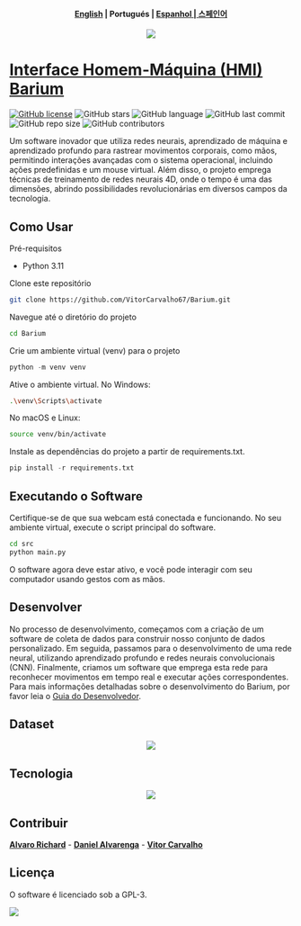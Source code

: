 <h4 align="center">
    <p>
        <a href="https://github.com/VitorCarvalho67/Barium/blob/main/README_pt-br.md">English</a> |
        <b>Portugués</b> |
        <a href="https://github.com/VitorCarvalho67/Barium/blob/main/README_pt-br.md">Espanhol</b> |
         <c></c> 
        <a href="https://github.com/VitorCarvalho67/Barium/blob/main/README_ko.md">스페인어</c>
    </p>
</h4>

<p align="center">
  <img src="https://github.com/VitorCarvalho67/Barium/assets/102667323/c3067279-4aee-4b25-851b-8ebe5fe9449d" />
</p>

# Interface Homem-Máquina (HMI) Barium

[![GitHub license](https://img.shields.io/github/license/vitorcarvalho67/Barium)](vitorcarvalho67/Barium/blob/master/LICENSE)
![GitHub stars](https://img.shields.io/github/stars/vitorcarvalho67/Barium)
![GitHub language](https://img.shields.io/github/languages/top/vitorcarvalho67/Barium)
![GitHub last commit](https://img.shields.io/github/last-commit/vitorcarvalho67/Barium)
![GitHub repo size](https://img.shields.io/github/repo-size/vitorcarvalho67/Barium)
![GitHub contributors](https://img.shields.io/github/contributors/vitorcarvalho67/Barium)

Um software inovador que utiliza redes neurais, aprendizado de máquina e aprendizado profundo para rastrear movimentos corporais, como mãos, permitindo interações avançadas com o sistema operacional, incluindo ações predefinidas e um mouse virtual. Além disso, o projeto emprega técnicas de treinamento de redes neurais 4D, onde o tempo é uma das dimensões, abrindo possibilidades revolucionárias em diversos campos da tecnologia.



## Como Usar
Pré-requisitos
- Python 3.11

Clone este repositório

```bash
git clone https://github.com/VitorCarvalho67/Barium.git
```

Navegue até o diretório do projeto

```bash
cd Barium
```

Crie um ambiente virtual (venv) para o projeto

```python
python -m venv venv
```

Ative o ambiente virtual.
No Windows:

```bash
.\venv\Scripts\activate
```

No macOS e Linux:

```bash
source venv/bin/activate
```

Instale as dependências do projeto a partir de requirements.txt.

```python
pip install -r requirements.txt
```

## Executando o Software

Certifique-se de que sua webcam está conectada e funcionando.
No seu ambiente virtual, execute o script principal do software.

```bash
cd src
python main.py
```
O software agora deve estar ativo, e você pode interagir com seu computador usando gestos com as mãos.

## Desenvolver

No processo de desenvolvimento, começamos com a criação de um software de coleta de dados para construir nosso conjunto de dados personalizado. Em seguida, passamos para o desenvolvimento de uma rede neural, utilizando aprendizado profundo e redes neurais convolucionais (CNN). Finalmente, criamos um software que emprega esta rede para reconhecer movimentos em tempo real e executar ações correspondentes. Para mais informações detalhadas sobre o desenvolvimento do Barium, por favor leia o [Guia do Desenvolvedor][Dev].

 
 ## Dataset

 <p align="center">
  <img src="https://github.com/VitorCarvalho67/Barium/assets/102667323/e036d641-13af-40fd-bda5-18aee6fab524" />
</p>

## Tecnologia

<p align="center">
  <img src="https://github.com/Daniel-Alvarenga/Barium/assets/128755697/6062d456-7840-4df6-b325-0d7b3380e9d5" />
</p>

## Contribuir


**[Alvaro Richard]** -
**[Daniel Alvarenga]** -
**[Vitor Carvalho]**

[Alvaro Richard]: https://github.com/alvarorichard
[Daniel Alvarenga]: https://github.com/Daniel-Alvarenga
[Vitor Carvalho]: https://github.com/VitorCarvalho67

## Licença
 O software é licenciado sob a GPL-3.

<p >
  <img src="https://i.imgur.com/9kXfG6P.png" />
</p>


[dev]:DEV.md  


